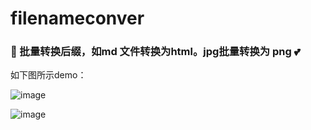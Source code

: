 # filenameconver
### 🚀 批量转换后缀，如md 文件转换为html。jpg批量转换为 png  💕



如下图所示demo：

![image](https://user-images.githubusercontent.com/53111507/167138747-8bdfec42-8ee3-4323-8118-785d77eecc4d.png)



![image](https://user-images.githubusercontent.com/53111507/167138785-f76dce78-6dad-4a5e-a48c-aae578714885.png)
